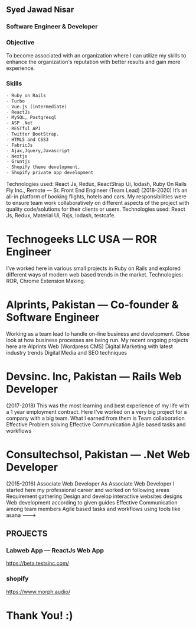 ## Syed Jawad Nisar
<!---
### Senior Web Architect & Developer
--->
### Software Engineer & Developer

### Objective
To become associated with an organization where I can utilize my skills to enhance the organization's reputation with better results and gain more experience.

### Skills
```markdown
- Ruby on Rails
- Turbo
- Vue.js (intermediate)
- ReactJs
- MySQL, Postgresql
- ASP .Net
- RESTful API
- Twitter BootStrap.
- HTML5 and CSS3
- FabricJs
- Ajax,Jquery,Javascript
- Nextjs
- Gruntjs
- Shopify theme development,
- Shopify private app development
```
<!---
- HTML5 and Canvas API,CSS3
- GraphQL, Apollo Client, 
- Python (Django)
- ReduxJs
- Laravel
- Stripe
- Handlebars.js
--->


Technologies used: React Js, Redux, ReactStrap Ui, lodash, Ruby On Rails
Fly Inc., Remote — Sr. Front End Engineer (Team Lead)
(2018-2020)
It’s an all-in platform of booking flights, hotels and cars. My responsibilities were to ensure team work collaboratively on different aspects of the project with quality code/solutions for their clients or users.
Technologies used: React Js, Redux, Material Ui, Rxjs, lodash, testcafe.

# Technogeeks LLC USA — ROR Engineer 
I’ve worked here in various small projects in Ruby on Rails and explored different ways of modern web based trends in the market.
Technologies: ROR, Chrome Extension Making.

# Alprints, Pakistan — Co-founder & Software Engineer
Working as a team lead to handle on-line business and development. Close look at how business processes are being run. My recent ongoing projects here are
Alprints Web (Wordpress CMS)
Digital Marketing with latest industry trends
Digital Media and SEO techniques

# Devsinc. Inc, Pakistan — Rails Web Developer
(2017-2018)
This was the most learning and best experience of my life with a 1 year employment contract. Here I’ve worked on a very big project for a company with a big team. What I earned from them is
Team collaboration
Effective Problem solving
Effective Communication
Agile based tasks and workflows

# Consultechsol, Pakistan — .Net Web Developer
(2015-2016) Associate Web Developer
As Associate Web Developer I started here my professional career and worked on  following areas
Requirement gathering 
Design and develop interactive websites designs
Web development according to given guides
Effective Communication among team members
Agile based tasks and workflows using tools like asana
--->

## PROJECTS

### Labweb App — ReactJs Web App
https://beta.testsinc.com/
<!---
### Glitzi — ReactJs Web App (Ant.Design UI)
https://app.glitzisalud.com/

### Get Chat Widget— ReactJs Web App
https://chato.io/
--->

### shopify
https://www.morph.audio/

# Thank You! :)


<!---
- 👋 Hi, I’m @SyedJawadNisar
- 👀 I’m interested in playing with Tech.
- 🌱 I’m currently learning computer worlds.
- 💞️ I’m looking to collaborate on web development projects.



- 📫 How to reach me .
You can click the Preview link to take a look at your changes.
--->
